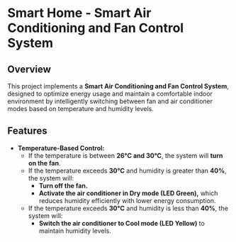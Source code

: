 # Smart Home - Smart Air Conditioning and Fan Control System

## Overview

This project implements a **Smart Air Conditioning and Fan Control System**, designed to optimize energy usage and maintain a comfortable indoor environment by intelligently switching between fan and air conditioner modes based on temperature and humidity levels.

## Features

- **Temperature-Based Control:**  
  - If the temperature is between **26°C and 30°C**, the system will **turn on the fan**.
  - If the temperature exceeds **30°C** and humidity is greater than **40%**, the system will:
    - **Turn off the fan.**
    - **Activate the air conditioner in Dry mode (LED Green),** which reduces humidity efficiently with lower energy consumption.
  - If the temperature exceeds **30°C** and humidity is less than **40%**, the system will:
    - **Switch the air conditioner to Cool mode (LED Yellow)** to maintain humidity levels.

